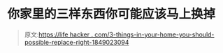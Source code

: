 # 你家里的三样东西你可能应该马上换掉

> 原文:[https://life hacker . com/3-things-in-your-home-you-should-possible-replace-right-1849023094](https://lifehacker.com/3-things-in-your-home-you-should-probably-replace-right-1849023094)